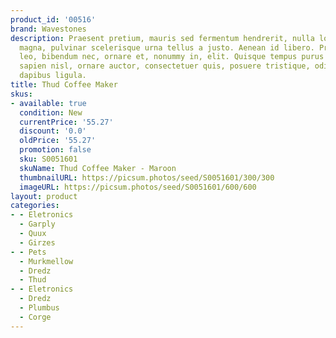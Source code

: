 ```yaml
---
product_id: '00516'
brand: Wavestones
description: Praesent pretium, mauris sed fermentum hendrerit, nulla lorem iaculis
  magna, pulvinar scelerisque urna tellus a justo. Aenean id libero. Praesent orci
  leo, bibendum nec, ornare et, nonummy in, elit. Quisque tempus purus eu ante.Vestibulum
  sapien nisl, ornare auctor, consectetuer quis, posuere tristique, odio. Donec laoreet
  dapibus ligula.
title: Thud Coffee Maker
skus:
- available: true
  condition: New
  currentPrice: '55.27'
  discount: '0.0'
  oldPrice: '55.27'
  promotion: false
  sku: S0051601
  skuName: Thud Coffee Maker - Maroon
  thumbnailURL: https://picsum.photos/seed/S0051601/300/300
  imageURL: https://picsum.photos/seed/S0051601/600/600
layout: product
categories:
- - Eletronics
  - Garply
  - Quux
  - Girzes
- - Pets
  - Murkmellow
  - Dredz
  - Thud
- - Eletronics
  - Dredz
  - Plumbus
  - Corge
---
```

